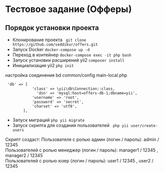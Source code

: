 # Тестовое задание (Офферы)


## Порядок установки проекта

* Клонирование проекта `` git clone https://github.com/seddikur/offers.git``
* Запуск Docker `` docker-compose up -d ``
* Переход в контейнер  `` docker-compose exec -it php bash ``
* Запуск установки расширений yii2 `` composer install ``
* Инициализация yii2 `` php init ``

настройка соединения bd
common/config  main-local.php
````
 'db' => [
            'class' => \yii\db\Connection::class,
              'dsn' => 'mysql:host=offers-db-1;dbname=yii',
            'username' => 'root',
            'password' => 'secret',
            'charset' => 'utf8',
        ],
````

* Запуск миграций `` php yii migrate ``
* Запуск скрипта для создания пользователей `` php yii user/create-users``

Скрипт создаст:
Пользователя с ролью админ (логин / пароль): admin / 12345  
Пользователей с ролью менеджер (логин / пароль): manager1 / 12345 , manager2 / 12345  
Пользователей с ролью юзер (логин / пароль): user1 / 12345 , user2 / 12345  


